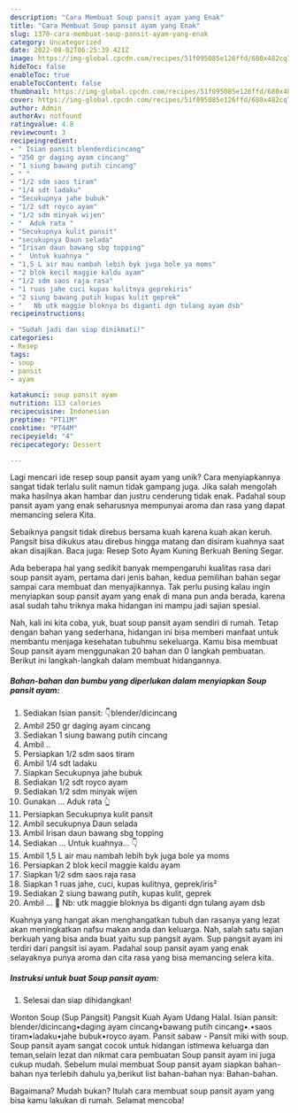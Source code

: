 ```yaml
---
description: "Cara Membuat Soup pansit ayam yang Enak"
title: "Cara Membuat Soup pansit ayam yang Enak"
slug: 1370-cara-membuat-soup-pansit-ayam-yang-enak
category: Uncategorized
date: 2022-08-02T06:25:39.421Z
image: https://img-global.cpcdn.com/recipes/51f095085e126ffd/680x482cq70/soup-pansit-ayam-foto-resep-utama.jpg
hideToc: false
enableToc: true
enableTocContent: false
thumbnail: https://img-global.cpcdn.com/recipes/51f095085e126ffd/680x482cq70/soup-pansit-ayam-foto-resep-utama.jpg
cover: https://img-global.cpcdn.com/recipes/51f095085e126ffd/680x482cq70/soup-pansit-ayam-foto-resep-utama.jpg
author: Admin
authorAv: notfound
ratingvalue: 4.8
reviewcount: 3
recipeingredient:
- " Isian pansit blenderdicincang"
- "250 gr daging ayam cincang"
- "1 siung bawang putih cincang"
- " "
- "1/2 sdm saos tiram"
- "1/4 sdt ladaku"
- "Secukupnya jahe bubuk"
- "1/2 sdt royco ayam"
- "1/2 sdm minyak wijen"
- "  Aduk rata "
- "Secukupnya kulit pansit"
- "secukupnya Daun selada"
- "Irisan daun bawang sbg topping"
- "  Untuk kuahnya "
- "1,5 L air mau nambah lebih byk juga bole ya moms"
- "2 blok kecil maggie kaldu ayam"
- "1/2 sdm saos raja rasa"
- "1 ruas jahe cuci kupas kulitnya geprekiris"
- "2 siung bawang putih kupas kulit geprek"
- "   Nb utk maggie bloknya bs diganti dgn tulang ayam dsb"
recipeinstructions:

- "Sudah jadi dan siap dinikmati!"
categories:
- Resep
tags:
- soup
- pansit
- ayam

katakunci: soup pansit ayam 
nutrition: 113 calories
recipecuisine: Indonesian
preptime: "PT11M"
cooktime: "PT44M"
recipeyield: "4"
recipecategory: Dessert

---
```





Lagi mencari ide resep soup pansit ayam yang unik? Cara menyiapkannya sangat tidak terlalu sulit namun tidak gampang juga. Jika salah mengolah maka hasilnya akan hambar dan justru cenderung tidak enak. Padahal soup pansit ayam yang enak seharusnya mempunyai aroma dan rasa yang dapat memancing selera Kita.





Sebaiknya pangsit tidak direbus bersama kuah karena kuah akan keruh. Pangsit bisa dikukus atau direbus hingga matang dan disiram kuahnya saat akan disajikan. Baca juga: Resep Soto Ayam Kuning Berkuah Bening Segar.

Ada beberapa hal yang sedikit banyak mempengaruhi kualitas rasa dari soup pansit ayam, pertama dari jenis bahan, kedua pemilihan bahan segar sampai cara membuat dan menyajikannya. Tak perlu pusing kalau ingin menyiapkan soup pansit ayam yang enak di mana pun anda berada, karena asal sudah tahu triknya maka hidangan ini mampu jadi sajian spesial.






Nah, kali ini kita coba, yuk, buat soup pansit ayam sendiri di rumah. Tetap dengan bahan yang sederhana, hidangan ini bisa memberi manfaat untuk membantu menjaga kesehatan tubuhmu sekeluarga. Kamu bisa membuat Soup pansit ayam menggunakan 20 bahan dan 0 langkah pembuatan. Berikut ini langkah-langkah dalam membuat hidangannya.

<!--inarticleads1-->

##### Bahan-bahan dan bumbu yang diperlukan dalam menyiapkan Soup pansit ayam:

1. Sediakan  Isian pansit: 👇blender/dicincang
1. Ambil 250 gr daging ayam cincang
1. Sediakan 1 siung bawang putih cincang
1. Ambil  ..
1. Persiapkan 1/2 sdm saos tiram
1. Ambil 1/4 sdt ladaku
1. Siapkan Secukupnya jahe bubuk
1. Sediakan 1/2 sdt royco ayam
1. Sediakan 1/2 sdm minyak wijen
1. Gunakan  ... Aduk rata 👆
1. Persiapkan Secukupnya kulit pansit
1. Ambil secukupnya Daun selada
1. Ambil Irisan daun bawang sbg topping
1. Sediakan  ... Untuk kuahnya... 👇
1. Ambil 1,5 L air mau nambah lebih byk juga bole ya moms
1. Persiapkan 2 blok kecil maggie kaldu ayam
1. Siapkan 1/2 sdm saos raja rasa
1. Siapkan 1 ruas jahe, cuci, kupas kulitnya, geprek/iris²
1. Sediakan 2 siung bawang putih, kupas kulit, geprek
1. Ambil  ... 📌 Nb: utk maggie bloknya bs diganti dgn tulang ayam dsb


Kuahnya yang hangat akan menghangatkan tubuh dan rasanya yang lezat akan meningkatkan nafsu makan anda dan keluarga. Nah, salah satu sajian berkuah yang bisa anda buat yaitu sup pangsit ayam. Sup pangsit ayam ini terdiri dari pangsit isi ayam. Padahal soup pansit ayam yang enak selayaknya punya aroma dan cita rasa yang bisa memancing selera kita. 

<!--inarticleads2-->

##### Instruksi untuk buat Soup pansit ayam:


1. Selesai dan siap dihidangkan!

Wonton Soup (Sup Pangsit) Pangsit Kuah Ayam Udang Halal. Isian pansit: blender/dicincang•daging ayam cincang•bawang putih cincang•.•saos tiram•ladaku•jahe bubuk•royco ayam. Pansit sabaw - Pansit miki with soup. Soup pansit ayam sangat cocok untuk hidangan istimewa keluarga dan teman,selain lezat dan nikmat cara pembuatan Soup pansit ayam ini juga cukup mudah. Sebelum mulai membuat Soup pansit ayam siapkan bahan-bahan nya terlebih dahulu ya,berikut list bahan-bahan nya: Bahan-bahan. 

Bagaimana? Mudah bukan? Itulah cara membuat soup pansit ayam yang bisa kamu lakukan di rumah. Selamat mencoba!
